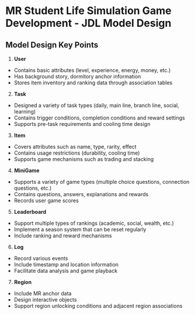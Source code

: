 # MR Student Life Simulation Game Development - JDL Model Design

## Model Design Key Points

1. **User**
- Contains basic attributes (level, experience, energy, money, etc.)
- Has background story, dormitory anchor information
- Stores item inventory and ranking data through association tables

2. **Task**
- Designed a variety of task types (daily, main line, branch line, social, learning)
- Contains trigger conditions, completion conditions and reward settings
- Supports pre-task requirements and cooling time design

3. **Item**
- Covers attributes such as name, type, rarity, effect
- Contains usage restrictions (durability, cooling time)
- Supports game mechanisms such as trading and stacking

4. **MiniGame**
- Supports a variety of game types (multiple choice questions, connection questions, etc.)
- Contains questions, answers, explanations and rewards
- Records user game scores

5. **Leaderboard**
- Support multiple types of rankings (academic, social, wealth, etc.)
- Implement a season system that can be reset regularly
- Include ranking and reward mechanisms

6. **Log**
- Record various events
- Include timestamp and location information
- Facilitate data analysis and game playback

7. **Region**
- Include MR anchor data
- Design interactive objects
- Support region unlocking conditions and adjacent region associations
